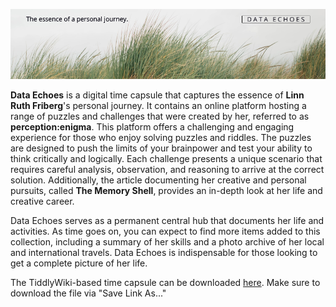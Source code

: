 ![Logo](logo.png)

**Data Echoes** is a digital time capsule that captures the essence of **Linn Ruth Friberg**'s personal journey. It contains an online platform hosting a range of puzzles and challenges that were created by her, referred to as **perception:enigma**. This platform offers a challenging and engaging experience for those who enjoy solving puzzles and riddles. The puzzles are designed to push the limits of your brainpower and test your ability to think critically and logically. Each challenge presents a unique scenario that requires careful analysis, observation, and reasoning to arrive at the correct solution. Additionally, the article documenting her creative and personal pursuits, called **The Memory Shell**, provides an in-depth look at her life and creative career.

Data Echoes serves as a permanent central hub that documents her life and activities. As time goes on, you can expect to find more items added to this collection, including a summary of her skills and a photo archive of her local and international travels. Data Echoes is indispensable for those looking to get a complete picture of her life.

The TiddlyWiki-based time capsule can be downloaded [here](https://github.com/linfri/DataEchoes/blob/main/DataEchoes.html). Make sure to download the file via "Save Link As..."
